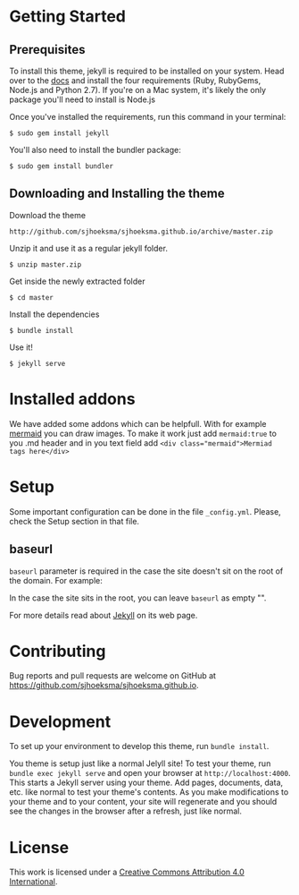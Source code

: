 # Getting Started

## Prerequisites

To install this theme, jekyll is required to be installed on your system. Head over to the [docs](https://jekyllrb.com/docs/installation/) and install the four requirements (Ruby, RubyGems, Node.js and Python 2.7). If you're on a Mac system, it's likely the only package you'll need to install is Node.js

Once you've installed the requirements, run this command in your terminal:

```
$ sudo gem install jekyll
```

You'll also need to install the bundler package:

```
$ sudo gem install bundler
```

## Downloading and Installing the theme

Download the theme

```
http://github.com/sjhoeksma/sjhoeksma.github.io/archive/master.zip
```

Unzip it and use it as a regular jekyll folder.

```
$ unzip master.zip
```

Get inside the newly extracted folder

```
$ cd master
```

Install the dependencies

```
$ bundle install
```

Use it!

```
$ jekyll serve
```

# Installed addons

We have added some addons which can be helpfull. With for example [mermaid](https://github.com/knsv/mermaid) you can draw images. To make it work just add `mermaid:true` to you .md header and in you text field add `<div class="mermaid">Mermiad tags here</div>`

# Setup

Some important configuration can be done in the file `_config.yml`. Please, check the Setup section in that file.


## baseurl

`baseurl` parameter is required in the case the site doesn't sit on the root of the domain. For example: 


In the case the site sits in the root, you can leave `baseurl` as empty "".


For more details read about [Jekyll][1] on its web page.

# Contributing

Bug reports and pull requests are welcome on GitHub at https://github.com/sjhoeksma/sjhoeksma.github.io.

# Development

To set up your environment to develop this theme, run `bundle install`.

You theme is setup just like a normal Jelyll site! To test your theme, run `bundle exec jekyll serve` and open your browser at `http://localhost:4000`. This starts a Jekyll server using your theme. Add pages, documents, data, etc. like normal to test your theme's contents. As you make modifications to your theme and to your content, your site will regenerate and you should see the changes in the browser after a refresh, just like normal.

# License

This work is licensed under a [Creative Commons Attribution 4.0 International](http://creativecommons.org/licenses/by/4.0/).

[1]: http://jekyllrb.com
[2]: https://github.com/jasonlong
[3]: http://pages.github.com/
[4]: https://www.rossener.com/jekflix-template/
